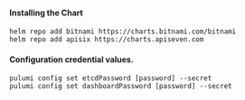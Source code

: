 #### Installing the Chart
```hcl
helm repo add bitnami https://charts.bitnami.com/bitnami
helm repo add apisix https://charts.apiseven.com
```

#### Configuration credential values.
```hcl
pulumi config set etcdPassword [password] --secret
pulumi config set dashboardPassword [password] --secret
```